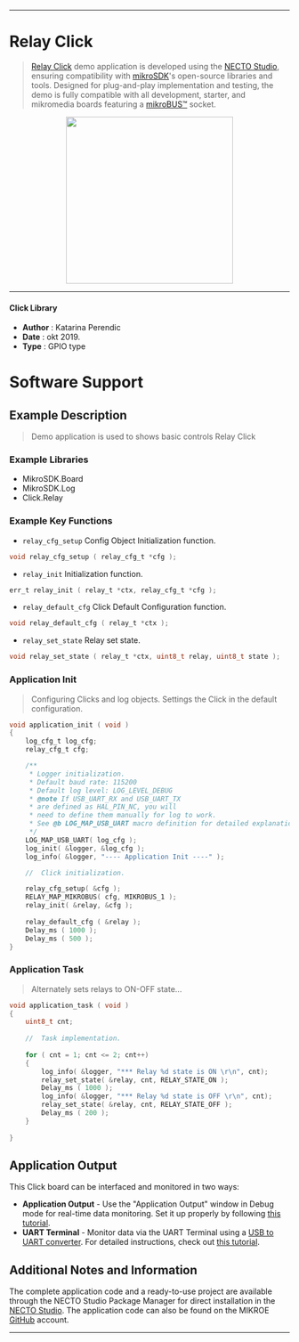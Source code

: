 
---
# Relay Click

> [Relay Click](https://www.mikroe.com/?pid_product=MIKROE-1370) demo application is developed using
the [NECTO Studio](https://www.mikroe.com/necto), ensuring compatibility with [mikroSDK](https://www.mikroe.com/mikrosdk)'s
open-source libraries and tools. Designed for plug-and-play implementation and testing, the demo is fully compatible with
all development, starter, and mikromedia boards featuring a [mikroBUS&trade;](https://www.mikroe.com/mikrobus) socket.

<p align="center">
  <img src="https://www.mikroe.com/?pid_product=MIKROE-1370&image=1" height=300px>
</p>

---

#### Click Library

- **Author**        : Katarina Perendic
- **Date**          : okt 2019.
- **Type**          : GPIO type

# Software Support

## Example Description

> Demo application is used to shows basic controls Relay Click

### Example Libraries

- MikroSDK.Board
- MikroSDK.Log
- Click.Relay

### Example Key Functions

- `relay_cfg_setup` Config Object Initialization function. 
```c
void relay_cfg_setup ( relay_cfg_t *cfg );
``` 
 
- `relay_init` Initialization function. 
```c
err_t relay_init ( relay_t *ctx, relay_cfg_t *cfg );
```

- `relay_default_cfg` Click Default Configuration function. 
```c
void relay_default_cfg ( relay_t *ctx );
```

- `relay_set_state` Relay set state. 
```c
void relay_set_state ( relay_t *ctx, uint8_t relay, uint8_t state );
```

### Application Init

> Configuring Clicks and log objects. 
> Settings the Click in the default configuration.

```c
void application_init ( void )
{
    log_cfg_t log_cfg;
    relay_cfg_t cfg;

    /** 
     * Logger initialization.
     * Default baud rate: 115200
     * Default log level: LOG_LEVEL_DEBUG
     * @note If USB_UART_RX and USB_UART_TX 
     * are defined as HAL_PIN_NC, you will 
     * need to define them manually for log to work. 
     * See @b LOG_MAP_USB_UART macro definition for detailed explanation.
     */
    LOG_MAP_USB_UART( log_cfg );
    log_init( &logger, &log_cfg );
    log_info( &logger, "---- Application Init ----" );

    //  Click initialization.

    relay_cfg_setup( &cfg );
    RELAY_MAP_MIKROBUS( cfg, MIKROBUS_1 );
    relay_init( &relay, &cfg );
    
    relay_default_cfg ( &relay );
    Delay_ms ( 1000 );
    Delay_ms ( 500 );
}
```

### Application Task

> Alternately sets relays to ON-OFF state...

```c
void application_task ( void )
{
    uint8_t cnt;
    
    //  Task implementation.
    
    for ( cnt = 1; cnt <= 2; cnt++)
    {
        log_info( &logger, "*** Relay %d state is ON \r\n", cnt);
        relay_set_state( &relay, cnt, RELAY_STATE_ON );
        Delay_ms ( 1000 );
        log_info( &logger, "*** Relay %d state is OFF \r\n", cnt);
        relay_set_state( &relay, cnt, RELAY_STATE_OFF );
        Delay_ms ( 200 );
    }
    
}
```

## Application Output

This Click board can be interfaced and monitored in two ways:
- **Application Output** - Use the "Application Output" window in Debug mode for real-time data monitoring.
Set it up properly by following [this tutorial](https://www.youtube.com/watch?v=ta5yyk1Woy4).
- **UART Terminal** - Monitor data via the UART Terminal using
a [USB to UART converter](https://www.mikroe.com/click/interface/usb?interface*=uart,uart). For detailed instructions,
check out [this tutorial](https://help.mikroe.com/necto/v2/Getting%20Started/Tools/UARTTerminalTool).

## Additional Notes and Information

The complete application code and a ready-to-use project are available through the NECTO Studio Package Manager for 
direct installation in the [NECTO Studio](https://www.mikroe.com/necto). The application code can also be found on
the MIKROE [GitHub](https://github.com/MikroElektronika/mikrosdk_click_v2) account.

---

